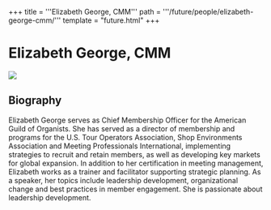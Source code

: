 +++
title = '''Elizabeth George, CMM'''
path = '''/future/people/elizabeth-george-cmm/'''
template = "future.html"
+++

<h1>Elizabeth George, CMM</h1>

<img class="speaker-photo" src="https://custom.cvent.com/C3A4539B19F74ABCB6FCE437F6BC0A74/files/event/910aaf2914d44586a56fbd0b3b2c31c0/6e4b8890f2e54bca93069e5e1c56a9ee.jpg">
<h2>Biography</h2>
<p>Elizabeth George serves as Chief Membership Officer for the American Guild of Organists. She has served as a director of membership and programs for the U.S. Tour Operators Association, Shop Environments Association and Meeting Professionals International, implementing strategies to recruit and retain members, as well as developing key markets for global expansion. In addition to her certification in meeting management, Elizabeth works as a trainer and facilitator supporting strategic planning.  As a speaker, her topics include leadership development, organizational change and best practices in member engagement. She is passionate about leadership development.</p>

